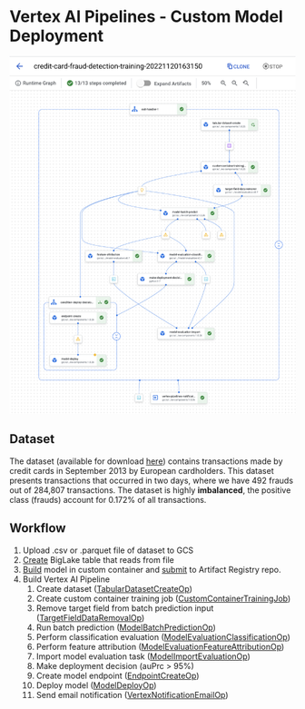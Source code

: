 # Vertex AI Pipelines - Custom Model Deployment

![Successful pipeline execution graph](/img/successful_pipeline_graph.png)

## Dataset
The dataset (available for download [here](https://www.kaggle.com/datasets/mlg-ulb/creditcardfraud)) contains transactions made by credit cards in September 2013 by European cardholders. This dataset presents transactions that occurred in two days, where we have 492 frauds out of 284,807 transactions. The dataset is highly __imbalanced__, the positive class (frauds) account for 0.172% of all transactions.

## Workflow
1. Upload .csv or .parquet file of dataset to GCS
2. [Create](https://cloud.google.com/bigquery/docs/query-cloud-storage-using-biglake) BigLake table that reads from file 
2. [Build](https://cloud.google.com/sdk/gcloud/reference/builds/submit) model in custom container and [submit](https://cloud.google.com/artifact-registry/docs/docker/pushing-and-pulling) to Artifact Registry repo.
3. Build Vertex AI Pipeline
    1. Create dataset ([TabularDatasetCreateOp](https://google-cloud-pipeline-components.readthedocs.io/page/google_cloud_pipeline_components.v1.dataset.html#google_cloud_pipeline_components.v1.dataset.TabularDatasetCreateOp))
    2. Create custom container training job ([CustomContainerTrainingJob](https://cloud.google.com/python/docs/reference/aiplatform/latest/google.cloud.aiplatform.CustomContainerTrainingJob))
    3. Remove target field from batch prediction input ([TargetFieldDataRemovalOp](https://google-cloud-pipeline-components.readthedocs.io/en/google-cloud-pipeline-components-1.0.27/google_cloud_pipeline_components.experimental.evaluation.html#google_cloud_pipeline_components.experimental.evaluation.TargetFieldDataRemoverOp))
    4. Run batch prediction ([ModelBatchPredictionOp](https://google-cloud-pipeline-components.readthedocs.io/page/google_cloud_pipeline_components.v1.batch_predict_job.html#google_cloud_pipeline_components.v1.batch_predict_job.ModelBatchPredictOp))
    5. Perform classification evaluation ([ModelEvaluationClassificationOp](https://google-cloud-pipeline-components.readthedocs.io/en/google-cloud-pipeline-components-1.0.27/google_cloud_pipeline_components.experimental.evaluation.html#google_cloud_pipeline_components.experimental.evaluation.ModelEvaluationClassificationOp)) 
    6. Perform feature attribution ([ModelEvaluationFeatureAttributionOp](https://google-cloud-pipeline-components.readthedocs.io/en/google-cloud-pipeline-components-1.0.27/google_cloud_pipeline_components.experimental.evaluation.html#google_cloud_pipeline_components.experimental.evaluation.ModelEvaluationFeatureAttributionOp))
    7. Import model evaluation task ([ModelImportEvaluationOp](https://google-cloud-pipeline-components.readthedocs.io/en/google-cloud-pipeline-components-1.0.27/google_cloud_pipeline_components.experimental.evaluation.html#google_cloud_pipeline_components.experimental.evaluation.ModelImportEvaluationOp))
    8. Make deployment decision (auPrc > 95%)
    9. Create model endpoint ([EndpointCreateOp](https://google-cloud-pipeline-components.readthedocs.io/page/google_cloud_pipeline_components.v1.endpoint.html#google_cloud_pipeline_components.v1.endpoint.EndpointCreateOp))
    10. Deploy model ([ModelDeployOp](https://google-cloud-pipeline-components.readthedocs.io/page/google_cloud_pipeline_components.v1.endpoint.html#google_cloud_pipeline_components.v1.endpoint.ModelDeployOp))
    11. Send email notification ([VertexNotificationEmailOp](https://cloud.google.com/vertex-ai/docs/pipelines/email-notification-component))
  
  
